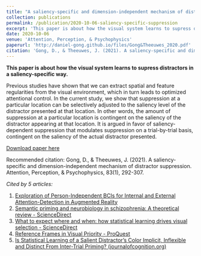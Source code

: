 ```yaml
---
title: "A saliency-specific and dimension-independent mechanism of distractor suppression"
collection: publications
permalink: /publication/2020-10-06-saliency-specific-suppression
excerpt: 'This paper is about how the visual system learns to supress distractors in a saliency-specific way.'
date: 2020-10-06
venue: 'Attention, Perception, & Psychophysics'
paperurl: 'http://daniel-gong.github.io/files/Gong&Theeuwes_2020.pdf'
citation: 'Gong, D., & Theeuwes, J. (2021). A saliency-specific and dimension-independent mechanism of distractor suppression. Attention, Perception, & Psychophysics, 83(1), 292-307.'
---
```

**This paper is about how the visual system learns to supress distractors in a saliency-specific way.**

Previous studies have shown that we can extract spatial and feature regularities from the visual environment, which in turn leads to optimized attentional control. In the current study, we show that suppression at a particular location can be selectively adjusted to the saliency level of the distractor presented at that location. In other words, the amount of suppression at a particular location is contingent on the saliency of the distractor appearing at that location. It is argued in favor of saliency-dependent suppression that modulates suppression on a trial-by-trial basis, contingent on the saliency of the actual distractor presented.

[Download paper here](http://daniel-gong.github.io/files/Gong&Theeuwes_2020.pdf)

Recommended citation: Gong, D., & Theeuwes, J. (2021). A saliency-specific and dimension-independent mechanism of distractor suppression. Attention, Perception, & Psychophysics, 83(1), 292-307.

*Cited by 5 articles:*

1. [Exploration of Person-Independent BCIs for Internal and External Attention-Detection in Augmented Reality](https://dl.acm.org/doi/10.1145/3463507)
2. [Semantic priming and neurobiology in schizophrenia: A theoretical review - ScienceDirect](https://www.sciencedirect.com/science/article/pii/S0028393221003110)
3. [What to expect where and when: how statistical learning drives visual selection - ScienceDirect](https://www.sciencedirect.com/science/article/pii/S1364661322001322?casa_token=5W-nN3ycOAEAAAAA:Q8TQ5tJLyeI7-cOrN7lP2ZbjvYhMeU86wBCwp4k-8GqBqZx5txnWy-psBfVKUjyTln_vbi14VzA)
4. [Reference Frames in Visual Priority - ProQuest](https://www.proquest.com/docview/2717663429?pq-origsite=gscholar&fromopenview=true)
5. [Is Statistical Learning of a Salient Distractor’s Color Implicit, Inflexible and Distinct From Inter-Trial Priming? (journalofcognition.org)](https://www.journalofcognition.org/articles/10.5334/joc.243/)
